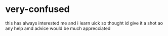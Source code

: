 very-confused
=============

this has always interested me and i learn uick so thought id give it a shot ao any help amd advice would be much apprecciated
